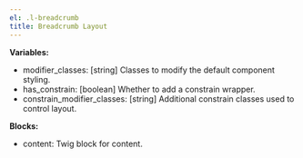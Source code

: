 ```yaml
---
el: .l-breadcrumb
title: Breadcrumb Layout
---
```


__Variables:__
* modifier_classes: [string] Classes to modify the default component styling.
* has_constrain: [boolean] Whether to add a constrain wrapper.
* constrain_modifier_classes: [string] Additional constrain classes used to
control layout.

__Blocks:__
* content: Twig block for content.
